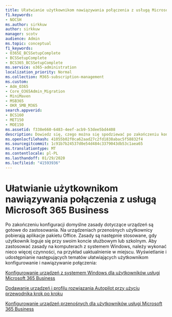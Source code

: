 ```yaml
---
title: Ułatwianie użytkownikom nawiązywania połączenia z usługą Microsoft 365 Business
f1.keywords:
- NOCSH
ms.author: sirkkuw
author: sirkkuw
manager: scotv
audience: Admin
ms.topic: conceptual
f1_keywords:
- O365E_BCSSetupComplete
- BCSSetupComplete
- BCS365_BCSSetupComplete
ms.service: o365-administration
localization_priority: Normal
ms.collection: M365-subscription-management
ms.custom:
- Adm_O365
- Core_O365Admin_Migration
- MiniMaven
- MSB365
- OKR_SMB_M365
search.appverid:
- BCS160
- MET150
- MOE150
ms.assetid: f338e660-6483-4eef-acb9-53dee5bd4408
description: Dowiedz się, czego można się spodziewać po zakończeniu konfiguracji pakietu Business Cloud Suite.
ms.openlocfilehash: 41055b02f0ca62aad27c2fd1838abac5f58832f4
ms.sourcegitcommit: 1c91b7b24537d0e54d484c3379043db53c1aea65
ms.translationtype: MT
ms.contentlocale: pl-PL
ms.lasthandoff: 01/29/2020
ms.locfileid: "41593936"
---
```

# <a name="help-users-connect-to-microsoft-365-business"></a>Ułatwianie użytkownikom nawiązywania połączenia z usługą Microsoft 365 Business

Po zakończeniu konfiguracji domyślne zasady dotyczące urządzeń są gotowe do zastosowania. Na urządzeniach przenośnych użytkownicy pobierają aplikacje pakietu Office. Zasady są następnie stosowane, gdy użytkownik loguje się przy swoim koncie służbowym lub szkolnym. Aby zastosować zasady na komputerach z systemem Windows, należy wykonać nieco więcej czynności, na przykład uaktualnienie w miejscu. Wyświetlanie i udostępnianie następujących tematów ułatwiających użytkownikom konfigurowanie i nawiązywanie połączenia:
  
[Konfigurowanie urządzeń z systemem Windows dla użytkowników usługi Microsoft 365 Business](set-up-windows-devices.md)
  
[Dodawanie urządzeń i profilu rozwiązania Autopilot przy użyciu przewodnika krok po kroku](add-autopilot-devices-and-profile.md)
  
[Konfigurowanie urządzeń przenośnych dla użytkowników usługi Microsoft 365 Business](set-up-mobile-devices.md)
  

